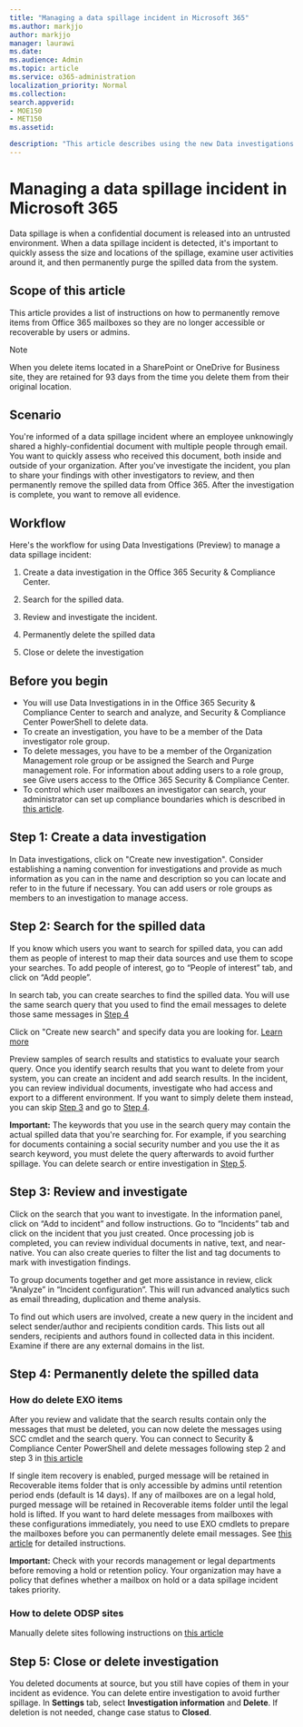 ```yaml
---
title: "Managing a data spillage incident in Microsoft 365"
ms.author: markjjo
author: markjjo
manager: laurawi
ms.date: 
ms.audience: Admin
ms.topic: article
ms.service: o365-administration
localization_priority: Normal
ms.collection: 
search.appverid: 
- MOE150
- MET150
ms.assetid: 

description: "This article describes using the new Data investigations (Preview) tool in the Office 365 Security & Compliance Center to manage a data spillage incident."
---
```


# Managing a data spillage incident in Microsoft 365 

Data spillage is when a confidential document is released into an untrusted environment. When a data spillage incident is detected, it's important to quickly assess the size and locations of the spillage, examine user activities around it, and then permanently purge the spilled data from the system.

## Scope of this article

This article provides a list of instructions on how to permanently remove items from Office 365 mailboxes so they are no longer accessible or recoverable by users or admins. 

> [!NOTE]
> When you delete items located in a SharePoint or OneDrive for Business site, they are retained for 93 days from the time you delete them from their original location.

## Scenario

You're informed of a data spillage incident where an employee unknowingly shared a highly-confidential document with multiple people through email. You want to quickly assess who received this document, both inside and outside of your organization. After you've investigate the incident, you plan to share your findings with other investigators to review, and then permanently remove the spilled data from Office 365. After the investigation is complete, you want to remove all evidence. 

## Workflow

Here's the workflow for using Data Investigations (Preview) to manage a data spillage incident:

1.	Create a data investigation in the Office 365 Security & Compliance Center. 

2.	Search for the spilled data.

3.	Review and investigate the incident.

4.	Permanently delete the spilled data 

5.	Close or delete the investigation


## Before you begin

- You will use Data Investigations in in the Office 365 Security & Compliance Center to search and analyze, and Security & Compliance Center PowerShell to delete data. 
- To create an investigation, you have to be a member of the Data investigator role group.
- To delete messages, you have to be a member of the Organization Management role group or be assigned the Search and Purge management role. For information about adding users to a role group, see Give users access to the Office 365 Security & Compliance Center. 
- To control which user mailboxes an investigator can search, your administrator can set up compliance boundaries which is described in [this article](https://docs.microsoft.com/en-us/office365/securitycompliance/set-up-compliance-boundaries). 

## Step 1: Create a data investigation

In Data investigations, click on "Create new investigation". Consider establishing a naming convention for investigations and provide as much information as you can in the name and description so you can locate and refer to in the future if necessary. You can add users or role groups as members to an investigation to manage access. 

## Step 2: Search for the spilled data 
 
If you know which users you want to search for spilled data, you can add them as people of interest to map their data sources and use them to scope your searches. To add people of interest, go to “People of interest” tab, and click on “Add people”. 

In search tab, you can create searches to find the spilled data. You will use the same search query that you used to find the email messages to delete those same messages in [Step 4](##step-4:-permanently-delete-the-spilled-data)

Click on "Create new search" and specify data you are looking for. [Learn more](https://docs.microsoft.com/en-us/office365/securitycompliance/content-search)

Preview samples of search results and statistics to evaluate your search query. Once you identify search results that you want to delete from your system, you can create an incident and add search results. In the incident, you can review individual documents, investigate who had access and export to a different environment. If you want to simply delete them instead, you can skip [Step 3](##step-3:-review-and-investigate) and go to [Step 4](##step-4:-permanently-delete-the-spilled-data). 

**Important:** The keywords that you use in the search query may contain the actual spilled data that you're searching for. For example, if you searching for documents containing a social security number and you use the it as search keyword, you must delete the query afterwards to avoid further spillage. You can delete search or entire investigation in [Step 5](##step-5:-close-or-delete-investigation). 

## Step 3: Review and investigate 

Click on the search that you want to investigate. In the information panel, click on “Add to incident” and follow instructions. Go to “Incidents” tab and click on the incident that you just created. Once processing job is completed, you can review individual documents in native, text, and near-native. You can also create queries to filter the list and tag documents to mark with investigation findings. 

To group documents together and get more assistance in review, click “Analyze” in “Incident configuration”. This will run advanced analytics such as email threading, duplication and theme analysis. 

To find out which users are involved, create a new query in the incident and select sender/author and recipients condition cards. This lists out all senders, recipients and authors found in collected data in this incident. Examine if there are any external domains in the list. 

## Step 4: Permanently delete the spilled data

### How do delete EXO items

After you review and validate that the search results contain only the messages that must be deleted, you can now delete the messages using SCC cmdlet and the search query. 
You can connect to Security & Compliance Center PowerShell and delete messages following step 2 and step 3 in [this article](https://docs.microsoft.com/en-us/office365/securitycompliance/search-for-and-delete-messages-in-your-organization)

If single item recovery is enabled, purged message will be retained in Recoverable items folder that is only accessible by admins until retention period ends (default is 14 days). If any of mailboxes are on a legal hold, purged message will be retained in Recoverable items folder until the legal hold is lifted. If you want to hard delete messages from mailboxes with these configurations immediately, you need to use EXO cmdlets to prepare the mailboxes before you can permanently delete email messages. See [this article](delete-items-in-the-recoverable-items-folder-of-mailboxes-on-hold.md#step-1-collect-information-about-the-mailbox) for detailed instructions. 

**Important:** Check with your records management or legal departments before removing a hold or retention policy. Your organization may have a policy that defines whether a mailbox on hold or a data spillage incident takes priority. 

### How to delete ODSP sites
Manually delete sites following instructions on [this article](https://docs.microsoft.com/en-us/sharepoint/delete-site-collection)

## Step 5: Close or delete investigation

You deleted documents at source, but you still have copies of them in your incident as evidence. You can delete entire investigation to avoid further spillage. In **Settings** tab, select **Investigation information** and **Delete**. If deletion is not needed, change case status to **Closed**. 

